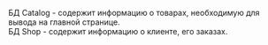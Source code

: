 ﻿БД Catalog - содержит информацию о товарах, необходимую для вывода на главной странице.  
БД Shop - содержит информацию о клиенте, его заказах.